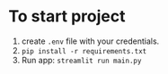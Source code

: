 # To start project
1. create `.env` file with your credentials.
2. `pip install -r requirements.txt`
3. Run app: `streamlit run main.py`
